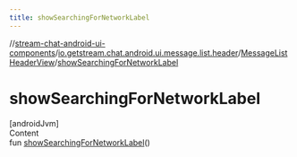 ```yaml
---
title: showSearchingForNetworkLabel
---
```

//[stream-chat-android-ui-components](../../../index.md)/[io.getstream.chat.android.ui.message.list.header](../index.md)/[MessageListHeaderView](index.md)/[showSearchingForNetworkLabel](showSearchingForNetworkLabel.md)



# showSearchingForNetworkLabel  
[androidJvm]  
Content  
fun [showSearchingForNetworkLabel](showSearchingForNetworkLabel.md)()  



